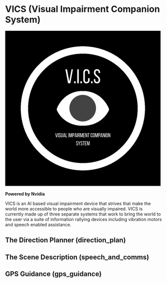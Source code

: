 # VICS (Visual Impairment Companion System)
![VICS LOGO](vics_logo.gif)
 
**Powered by Nvidia**

VICS is an AI based visual impairment device that strives that make the world more accessible to people who are visually impaired. VICS is currently made up of three separate systems that work to bring the world to the user via a suite of information rallying devices including vibration motors and speech enabled assistance.

## The Direction Planner (direction_plan)

## The Scene Description (speech_and_comms)

## GPS Guidance (gps_guidance)
